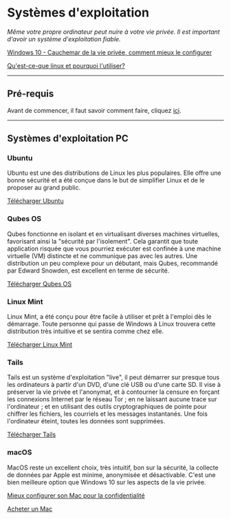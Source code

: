 # Systèmes d'exploitation

*Même votre propre ordinateur peut nuire à votre vie privée. Il est important d'avoir un système d'exploitation fiable.*

[Windows 10 - Cauchemar de la vie privée, comment mieux le configurer](/w10.md)

[Qu'est-ce-que linux et pourquoi l'utiliser?](./pourquoilinux.md)

---

## Pré-requis

Avant de commencer, il faut savoir comment faire, cliquez [ici](./tutolinux.md).

---

## Systèmes d'exploitation PC

### Ubuntu

Ubuntu est une des distributions de Linux les plus populaires. Elle offre une bonne sécurité et a été conçue dans le but de simplifier Linux et de le proposer au grand public. 

[Télécharger Ubuntu](https://ubuntu.com/download/desktop)

### Qubes OS

Qubes fonctionne en isolant et en virtualisant diverses machines virtuelles, favorisant ainsi la "sécurité par l'isolement". Cela garantit que toute application risquée que vous pourriez exécuter est confinée à une machine virtuelle (VM) distincte et ne communique pas avec les autres. Une distribution un peu complexe pour un débutant, mais Qubes, recommandé par Edward Snowden, est excellent en terme de sécurité.

[Télécharger Qubes OS](https://www.qubes-os.org/)

### Linux Mint

Linux Mint, a été conçu pour être facile à utiliser et prêt à l'emploi dès le démarrage. Toute personne qui passe de Windows à Linux trouvera cette distribution très intuitive et se sentira comme chez elle.

[Télécharger Linux Mint](https://linuxmint.com)

### Tails

Tails est un système d'exploitation "live", il peut démarrer sur presque tous les ordinateurs à partir d'un DVD, d'une clé USB ou d'une carte SD. Il vise à préserver la vie privée et l'anonymat, et à contourner la censure en forçant les connexions Internet par le réseau Tor ; en ne laissant aucune trace sur l'ordinateur ; et en utilisant des outils cryptographiques de pointe pour chiffrer les fichiers, les courriels et les messages instantanés. Une fois l'ordinateur éteint, toutes les données sont supprimées.

[Télécharger Tails](https://tails.boum.org)


### macOS

MacOS reste un excellent choix, très intuitif, bon sur la sécurité, la collecte de données par Apple est minime, anonymisée et désactivable. C'est une bien meilleure option que Windows 10 sur les aspects de la vie privée.

[Mieux configurer son Mac pour la confidentialité](./mac.md)

[Acheter un Mac](https://www.apple.com/fr/mac)



